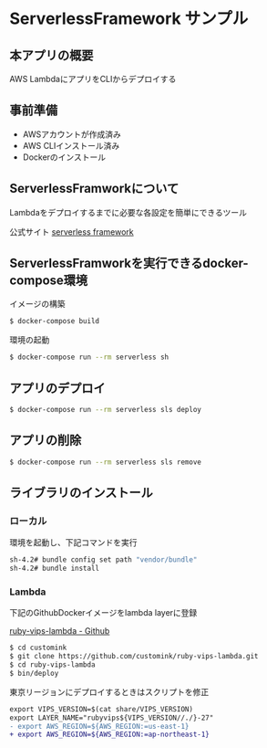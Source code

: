 # ServerlessFramework サンプル

## 本アプリの概要

AWS LambdaにアプリをCLIからデプロイする


## 事前準備

- AWSアカウントが作成済み
- AWS CLIインストール済み
- Dockerのインストール

## ServerlessFramworkについて

Lambdaをデプロイするまでに必要な各設定を簡単にできるツール

公式サイト
[serverless framework](https://www.serverless.com/)

## ServerlessFramworkを実行できるdocker-compose環境

イメージの構築
```bash
$ docker-compose build
```

環境の起動
```bash
$ docker-compose run --rm serverless sh
```

## アプリのデプロイ

```bash
$ docker-compose run --rm serverless sls deploy
```

## アプリの削除

```bash
$ docker-compose run --rm serverless sls remove
```

## ライブラリのインストール

### ローカル

環境を起動し、下記コマンドを実行
```bash
sh-4.2# bundle config set path "vendor/bundle"
sh-4.2# bundle install
```

### Lambda

下記のGithubDockerイメージをlambda layerに登録

[ruby-vips-lambda - Github](https://github.com/customink/ruby-vips-lambda)
```bash
$ cd customink
$ git clone https://github.com/customink/ruby-vips-lambda.git
$ cd ruby-vips-lambda
$ bin/deploy
```

東京リージョンにデプロイするときはスクリプトを修正
```diff
export VIPS_VERSION=$(cat share/VIPS_VERSION)
export LAYER_NAME="rubyvips${VIPS_VERSION//./}-27"
- export AWS_REGION=${AWS_REGION:=us-east-1}
+ export AWS_REGION=${AWS_REGION:=ap-northeast-1}
```
